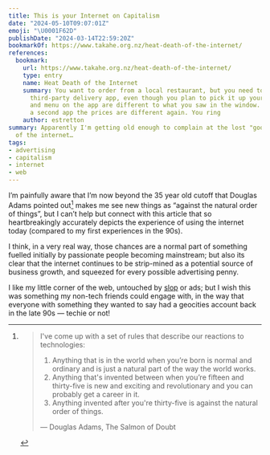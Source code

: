```yaml
---
title: This is your Internet on Capitalism
date: "2024-05-10T09:07:01Z"
emoji: "\U0001F62D"
publishDate: "2024-03-14T22:59:20Z"
bookmarkOf: https://www.takahe.org.nz/heat-death-of-the-internet/
references:
  bookmark:
    url: https://www.takahe.org.nz/heat-death-of-the-internet/
    type: entry
    name: Heat Death of the Internet
    summary: You want to order from a local restaurant, but you need to download a
      third-party delivery app, even though you plan to pick it up yourself. The prices
      and menu on the app are different to what you saw in the window. When you download
      a second app the prices are different again. You ring
    author: estretton
summary: Apparently I'm getting old enough to complain at the lost "good old days"
  of the internet…
tags:
- advertising
- capitalism
- internet
- web
---
```

I’m painfully aware that I’m now beyond the 35 year old cutoff that Douglas Adams pointed out[^1] makes me see new things as “against the natural order of things”, but I can’t help but connect with this article that so heartbreakingly accurately depicts the experience of using the internet today (compared to my first experiences in the 90s).

I think, in a very real way, those chances are a normal part of something fuelled initially by passionate people becoming mainstream; but also its clear that the internet continues to be strip-mined as a potential source of business growth, and squeezed for every possible advertising penny.

I like my little corner of the web, untouched by [slop](/bookmarks/slop-is-the-new-name-for-unwanted-ai-generated-content) or ads; but I wish this was something my non-tech friends could engage with, in the way that everyone with something they wanted to say had a geocities account back in the late 90s — techie or not!

[^1]: > I've come up with a set of rules that describe our reactions to technologies:
      > 1. Anything that is in the world when you’re born is normal and ordinary and is just a natural part of the way the world works.
      > 2. Anything that's invented between when you’re fifteen and thirty-five is new and exciting and revolutionary and you can probably get a career in it.
      > 3. Anything invented after you're thirty-five is against the natural order of things.
      >
      > — Douglas Adams, The Salmon of Doubt
